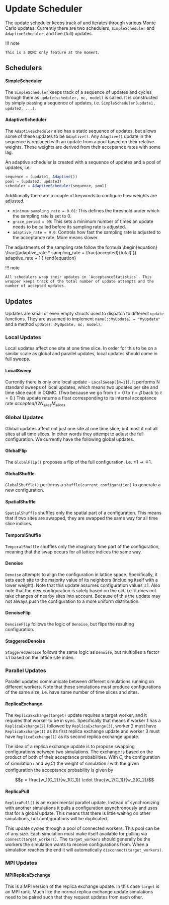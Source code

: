 # Update Scheduler

The update scheduler keeps track of and iterates through various Monte Carlo updates. Currently there are two schedulers, `SimpleScheduler` and `AdaptiveScheduler`, and five (full) updates.

!!! note

    This is a DQMC only feature at the moment.

## Schedulers

#### SimpleScheduler

The `SimpleScheduler` keeps track of a sequence of updates and cycles through them as `update(scheduler, mc, model)` is called. It is constructed by simply passing a sequence of updates, i.e. `SimpleScheduler(update1, update2, ...)`.

#### AdaptiveScheduler

The `AdaptiveScheduler` also has a static sequence of updates, but allows some of these updates to be `Adaptive()`. Any `Adaptive()` update in the sequence is replaced with an update from a pool based on their relative weights. These weights are derived from their acceptance rates with some lag.

An adaptive scheduler is created with a sequence of updates and a pool of updates, i.e.

```julia
sequence = (update1, Adaptive())
pool = (update2, update3)
scheduler = AdaptiveScheduler(sequence, pool)
```

Additionally there are a couple of keywords to configure how weights are adjusted.
- `minimum_sampling_rate = 0.01`: This defines the threshold under which the 
sampling rate is set to 0.
- `grace_period = 99`: This sets a minimum number of times an update needs to 
be called before its sampling rate is adjusted. 
- `adaptive_rate = 9.0`: Controls how fast the sampling rate is adjusted to the 
acceptance rate. More means slower.

The adjustments of the sampling rate follow the formula
\begin{equation}
\frac{(adaptive_rate * sampling_rate + \frac{accepted}{total} }{ adaptive_rate + 1 }
\end{equation}

!!! note

    All schedulers wrap their updates in `AcceptanceStatistics`. This wrapper keeps track of the total number of update attempts and the number of accepted updates.


## Updates

Updates are small or even empty structs used to dispatch to different `update` functions. They are assumed to implement `name(::MyUpdate) = "MyUpdate"` and a method `update(::MyUpdate, mc, model)`. 



### Local Updates

Local updates affect one site at one time slice. In order for this to be on a similar scale as global and parallel updates, local updates should come in full sweeps. 

#### LocalSweep

Currently there is only one local update - `LocalSweep([N=1])`. It performs N standard sweeps of local updates, which means two updates per site and time slice each in DQMC. (Two because we go from $\tau = 0$ to $\tau = \beta$ back to $\tau = 0$.) This update returns a float corresponding to its internal acceptance rate $accepted / (2 N_{sites} M_{slices}$



### Global Updates

Global updates affect not just one site at one time slice, but most if not all sites at all time slices. In other words they attempt to adjust the full configuration. We currently have the following global updates.

#### GlobalFlip

The `GlobalFlip()` proposes a flip of the full configuration, i.e. $\pm 1 \to \mp 1$.

#### GlobalShuffle

`GlobalShuffle()` performs a `shuffle(current_configuration)` to generate a new configuration.

#### SpatialShuffle

`SpatialShuffle` shuffles only the spatial part of a configuration. This means that if two sites are swapped, they are swapped the same way for all time slice indices.

#### TemporalShuffle

`TemporalShuffle` shuffles only the imaginary time part of the configuration, meaning that the swap occurs for all lattice indices the same way.

#### Denoise

`Denoise` attempts to align the configuration in lattice space. Specifically, it sets each site to the majority value of its neighbors (including itself with a lower weight). Note that this update assumes configuration values $\pm 1$. Also note that the new configuration is solely based on the old, i.e. it does not take changes of nearby sites into account. Because of this the update may not always push the configuration to a more uniform distribution.

#### DenoiseFlip

`DenoiseFlip` follows the logic of `Denoise`, but flips the resulting configuration.

#### StaggeredDenoise

`StaggeredDenoise` follows the same logic as `Denoise`, but multiplies a factor $\pm 1$ based on the lattice site index. 



### Parallel Updates

Parallel updates communicate between different simulations running on different workers. Note that these simulations must produce configurations of the same size, i.e. have same number of time slices and sites.

#### ReplicaExchange

The `ReplicaExchange(target)` update requires a target worker, and it requires that worker to be in sync. Specifically that means if worker 1 has a `ReplicaExchange(2)` followed by `ReplicaExchange(3)`, worker 2 must have `ReplicaExchange(1)` as its first replica exchange update and worker 3 must have `ReplicaExchange(1)` as its second replica exchange update.

The idea of a replica exchange update is to propose swapping configurations between two simulations. The exchange is based on the product of both of their acceptance probabilities. With $C_i$ the configuration of simulation $i$ and $w_i(C)$ the weight of simulation $i$ with the given configuration the acceptance probability is given by

```math
p = \frac{w_1(C_2)}{w_1(C_1)} \cdot \frac{w_2(C_1)}{w_2(C_2)}
```

#### ReplicaPull

`ReplicaPull()` is an experimental parallel update. Instead of synchronizing with another simulations it pulls a configuration asynchronously and uses that for a global update. This means that there is little waiting on other simulations, but configurations will be duplicated.

This update cycles through a pool of connected workers. This pool can be of any size. Each simulation must make itself available for pulling via `connect(target_workers)`. The `target_workers` should generally be the workers the simulation wants to receive configurations from. When a simulation reaches the end it will automatically `disconnect(target_workers)`.

### MPI Updates

#### MPIReplicaExchange

This is a MPI version of the replica exchange update. In this case `target` is an MPI rank. Much like the normal replica exchange update simulations need to be paired such that they request updates from each other.